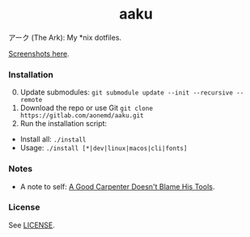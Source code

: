 <div align="center">
  <h1>
    aaku
  </h1>
</div>

アーク (The Ark): My *nix dotfiles.

[Screenshots here](https://imgur.com/a/uXBAy).

### Installation

0. Update submodules: `git submodule update --init --recursive --remote`
1. Download the repo or use Git `git clone https://gitlab.com/aonemd/aaku.git`
2. Run the installation script:
  - Install all: `./install`
  - Usage: `./install [*|dev|linux|macos|cli|fonts]`

### Notes

- A note to self: [A Good Carpenter Doesn't Blame His Tools](https://aonemd.github.io/blog/the-dotfiles).

### License

See [LICENSE](https://gitlab.com/aonemd/aaku/blob/master/LICENSE).
